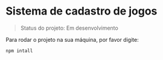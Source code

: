 <h1> Sistema de cadastro de jogos </h1>

> Status do projeto: Em desenvolvimento


Para rodar o projeto na sua máquina, por favor digite:
```
npm intall
```
